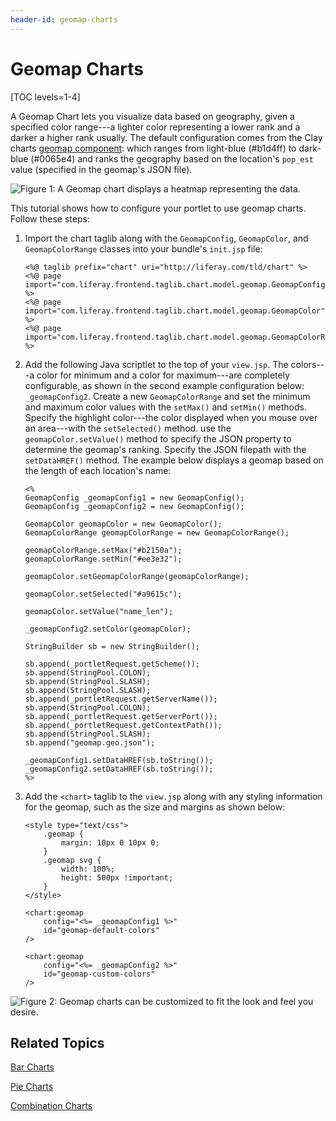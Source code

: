 ```yaml
---
header-id: geomap-charts
---
```


# Geomap Charts

[TOC levels=1-4]

A Geomap Chart lets you visualize data based on geography, given a specified
color range---a lighter color representing a lower rank and a darker a higher
rank usually. The default configuration comes from the Clay charts
[geomap component](https://github.com/liferay/clay/blob/2.x-stable/packages/clay-charts/src/Geomap.js#L90-L104):
which ranges from light-blue (#b1d4ff) to dark-blue (#0065e4) and ranks the
geography based on the location's `pop_est` value (specified in the geomap's
JSON file).

![Figure 1: A Geomap chart displays a heatmap representing the data.](../../../images/chart-taglib-geomap-default.png)

This tutorial shows how to configure your portlet to use geomap charts. Follow
these steps:

1.  Import the chart taglib along with the `GeomapConfig`, `GeomapColor`, and
    `GeomapColorRange` classes into your bundle's `init.jsp` file:

        <%@ taglib prefix="chart" uri="http://liferay.com/tld/chart" %>
        <%@ page import="com.liferay.frontend.taglib.chart.model.geomap.GeomapConfig" %>
        <%@ page import="com.liferay.frontend.taglib.chart.model.geomap.GeomapColor" %>
        <%@ page import="com.liferay.frontend.taglib.chart.model.geomap.GeomapColorRange" %>

2.  Add the following Java scriptlet to the top of your `view.jsp`. The
    colors---a color for minimum and a color for maximum---are completely
    configurable, as shown in the second example configuration below:
    `_geomapConfig2`. Create a new `GeomapColorRange` and set the minimum and
    maximum color values with the `setMax()` and `setMin()` methods. Specify the
    highlight color---the color displayed when you mouse over an area---with the
    `setSelected()` method. use the `geomapColor.setValue()` method to specify
    the JSON property to determine the geomap's ranking. Specify the JSON
    filepath with the `setDataHREF()` method. The example below displays a
    geomap based on the length of each location's name:

        <%
        GeomapConfig _geomapConfig1 = new GeomapConfig();
        GeomapConfig _geomapConfig2 = new GeomapConfig();

        GeomapColor geomapColor = new GeomapColor();
        GeomapColorRange geomapColorRange = new GeomapColorRange();

        geomapColorRange.setMax("#b2150a");
        geomapColorRange.setMin("#ee3e32");

        geomapColor.setGeomapColorRange(geomapColorRange);

        geomapColor.setSelected("#a9615c");

        geomapColor.setValue("name_len");

        _geomapConfig2.setColor(geomapColor);

        StringBuilder sb = new StringBuilder();

        sb.append(_portletRequest.getScheme());
        sb.append(StringPool.COLON);
        sb.append(StringPool.SLASH);
        sb.append(StringPool.SLASH);
        sb.append(_portletRequest.getServerName());
        sb.append(StringPool.COLON);
        sb.append(_portletRequest.getServerPort());
        sb.append(_portletRequest.getContextPath());
        sb.append(StringPool.SLASH);
        sb.append("geomap.geo.json");

        _geomapConfig1.setDataHREF(sb.toString());
        _geomapConfig2.setDataHREF(sb.toString());
        %>

3.  Add the `<chart>` taglib to the `view.jsp` along with any styling
    information for the geomap, such as the size and margins as shown below:

        <style type="text/css">
        	.geomap {
        		margin: 10px 0 10px 0;
        	}
        	.geomap svg {
        		width: 100%;
        		height: 500px !important;
        	}
        </style>

        <chart:geomap
        	config="<%= _geomapConfig1 %>"
        	id="geomap-default-colors"
        />

        <chart:geomap
        	config="<%= _geomapConfig2 %>"
        	id="geomap-custom-colors"
        />

![Figure 2: Geomap charts can be customized to fit the look and feel you desire.](../../../images/chart-taglib-geomap-custom.png)

## Related Topics

[Bar Charts](/docs/7-1/tutorials/-/knowledge_base/t/bar-charts)

[Pie Charts](/docs/7-1/tutorials/-/knowledge_base/t/pie-charts)

[Combination Charts](/docs/7-1/tutorials/-/knowledge_base/t/combination-charts)